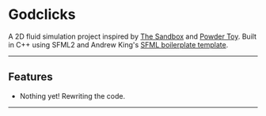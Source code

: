 # Godclicks
A 2D fluid simulation project inspired by [The Sandbox](https://store.steampowered.com/app/265810/The_Sandbox/) and [Powder Toy](https://powdertoy.co.uk/).
Built in C++ using SFML2 and Andrew King's [SFML boilerplate template](https://github.com/andrew-r-king/sfml-vscode-boilerplate).

---

## Features

 * Nothing yet! Rewriting the code.

---

